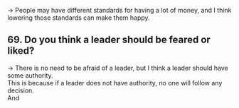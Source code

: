 → People may have different standards for having a lot of money, and I think lowering those standards can make them happy.  

## 69. Do you think a leader should be feared or liked?
→ There is no need to be afraid of a leader, but I think a leader should have some authority.  
This is because if a leader does not have authority, no one will follow any decision.  
And 
